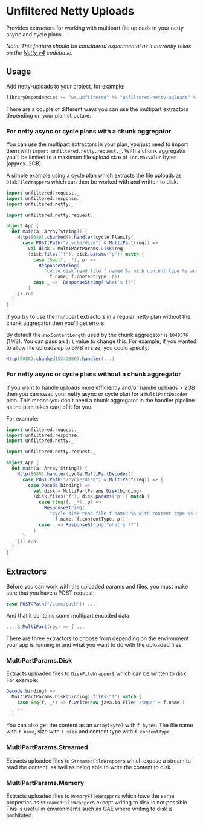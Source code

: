 # Unfiltered Netty Uploads

Provides extractors for working with multipart file uploads in your netty async and cycle plans.

*Note: This feature should be considered experimental as it currently relies on the [Netty v4](https://github.com/netty/netty) codebase.*

## Usage

Add netty-uploads to your project, for example:

```scala
libraryDependencies += "ws.unfiltered" %% "unfiltered-netty-uploads" % "0.9.0"
```

There are a couple of different ways you can use the multipart extractors depending on your plan structure.

### For netty async or cycle plans with a chunk aggregator

You can use the multipart extractors in your plan, you just need to import them with `import unfiltered.netty.request._`. With a chunk aggregator you'll be limited to a maximum file upload size of `Int.MaxValue` bytes (approx. 2GB).

A simple example using a cycle plan which extracts the file uploads as `DiskFileWrapper`s which can then be worked with and written to disk.

```scala
import unfiltered.request._
import unfiltered.response._
import unfiltered.netty._

import unfiltered.netty.request._

object App {
  def main(a: Array[String]) {
    Http(8080).chunked().handler(cycle.Planify{
      case POST(Path("/cycle/disk") & MultiPart(req)) =>
        val disk = MultiPartParams.Disk(req)
        (disk.files("f"), disk.params("p")) match {
          case (Seq(f, _*), p) =>
            ResponseString(
              "cycle disk read file f named %s with content type %s and param p %s".format(
                f.name, f.contentType, p))
          case _ =>  ResponseString("what's f?")
        }
    }).run
  }
}
```

If you try to use the multipart extractors in a regular netty plan without the chunk aggregator then you'll get errors.

By default the `maxContentLength` used by the chunk aggregator is `1048576` (1MB). You can pass an `Int` value to change this. For example, if you wanted to allow file uploads up to 5MB in size, you could specify:

```scala
Http(8080).chunked(5242880).handler(...)
```

### For netty async or cycle plans without a chunk aggregator

If you want to handle uploads more efficiently and/or handle uploads > 2GB then you can swap your netty async or cycle plan for a `MultiPartDecoder` plan. This means you don't need a chunk aggregator in the handler pipeline as the plan takes care of it for you.

For example:

```scala
import unfiltered.request._
import unfiltered.response._
import unfiltered.netty._

import unfiltered.netty.request._

object App {
  def main(a: Array[String]) {
    Http(8080).handler(cycle.MultiPartDecoder({
      case POST(Path("/cycle/disk") & MultiPart(req)) => {
        case Decode(binding) =>
          val disk = MultiPartParams.Disk(binding)
          (disk.files("f"), disk.params("p")) match {
            case (Seq(f, _*), p) =>
              ResponseString(
                "cycle disk read file f named %s with content type %s and param p %s".format(
                  f.name, f.contentType, p))
            case _ => ResponseString("what's f?")
          }
      }
    })).run
  }
}
```

## Extractors

Before you can work with the uploaded params and files, you must make sure that you have a POST request:

```scala
case POST(Path("/some/path")) ...
```

And that it contains some multipart encoded data:

```scala
... & MultiPart(req) => { ...
```

There are three extractors to choose from depending on the environment your app is running in and what you want to do with the uploaded files.

### MultiPartParams.Disk

Extracts uploaded files to `DiskFileWrapper`s which can be written to disk. For example:

```scala
Decode(binding) =>
  MultiPartParams.Disk(binding).files("f") match {
    case Seq(f, _*) => f.write(new java.io.File("/tmp/" + f.name))
    ... 
  }
```

You can also get the content as an `Array[Byte]` with `f.bytes`. The file name with `f.name`, size with `f.size` and content type with `f.contentType`.

### MultiPartParams.Streamed

Extracts uploaded files to `StreamedFileWrapper`s which expose a stream to read the content, as well as being able to write the content to disk.

### MultiPartParams.Memory

Extracts uploaded files to `MemoryFileWrapper`s which have the same properties as `StreamedFileWrapper`s except writing to disk is not possible. This is useful in environments such as GAE where writing to disk is prohibited.
